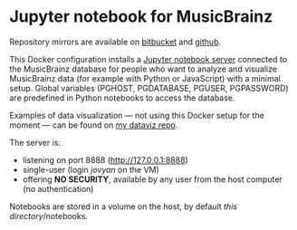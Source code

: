 Jupyter notebook for MusicBrainz
================================

Repository mirrors are available on [bitbucket](https://bitbucket.org/loujine/musicbrainz-docker) and [github](https://github.com/loujine/musicbrainz-docker).

This Docker configuration installs a [Jupyter notebook server](https://jupyter.org/) connected to the MusicBrainz database for people who want to analyze and visualize MusicBrainz data (for example with Python or JavaScript) with a minimal setup. Global variables (PGHOST, PGDATABASE, PGUSER, PGPASSWORD) are predefined in Python notebooks to access the database.

Examples of data visualization — not using this Docker setup for the moment — can be found on [my dataviz repo](https://github.com/loujine/musicbrainz-dataviz).

The server is:

 * listening on port 8888 (http://127.0.0.1:8888)
 * single-user (login *jovyan* on the VM)
 * offering **NO SECURITY**, available by any user from the host computer (no authentication)

Notebooks are stored in a volume on the host, by default *this directory*/notebooks.


